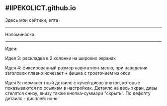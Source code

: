 #IIPEKOLICT.github.io
---------------------------------------------------------------------------------------------------------------------------------------------------------------------
Здесь мои сайтики, епта

---

Напоминалка:

----

Идеи:

Идея 3: раскладка в 2 колонки на широких экранах

Идея 4: фиксированный размер навигатион-меню, при наведении заголовок плавно исчезает + фишка с троеточием из окси

Идея 5: перманентный детаилс с кучей дивов внутри, которые показываются по ссылкам в настройках. Детаилс на весь экран, дивы стелятся снизу, внизу также кнопка-суммари "скрыть". По дефолту детаилс - дисплей: ноне

